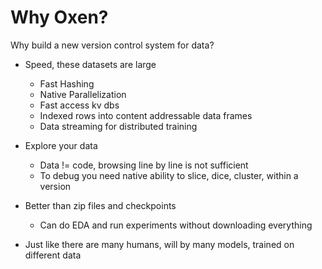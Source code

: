 # Why Oxen?

Why build a new version control system for data?

* Speed, these datasets are large
    * Fast Hashing
    * Native Parallelization
    * Fast access kv dbs
    * Indexed rows into content addressable data frames
    * Data streaming for distributed training
* Explore your data
    * Data != code, browsing line by line is not sufficient
    * To debug you need native ability to slice, dice, cluster, within a version
* Better than zip files and checkpoints
    * Can do EDA and run experiments without downloading everything

* Just like there are many humans, will by many models, trained on different data